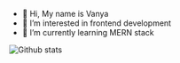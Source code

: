 - 👋 Hi, My name is Vanya
- 👀 I’m interested in frontend development
- 🌱 I’m currently learning MERN stack

<!---
raiden-developer/raiden-developer is a ✨ special ✨ repository because its `README.md` (this file) appears on your GitHub profile.
You can click the Preview link to take a look at your changes.
--->


![Github stats](https://github-readme-stats.vercel.app/api?username=yourusername&theme=highcontrast&show_icons=true&count_private=true)
